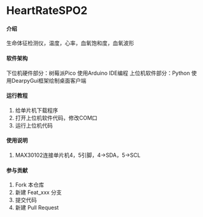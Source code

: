 # HeartRateSPO2

#### 介绍
生命体征检测仪，温度，心率，血氧饱和度，血氧波形

#### 软件架构
下位机硬件部分：树莓派Pico 使用Arduino IDE编程
上位机软件部分：Python 使用DearpyGui框架绘制桌面客户端


#### 运行教程

1.  给单片机下载程序
2.  打开上位机软件代码，修改COM口
3.  运行上位机代码

#### 使用说明

1.  MAX30102连接单片机4，5引脚，4->SDA，5->SCL

#### 参与贡献

1.  Fork 本仓库
2.  新建 Feat_xxx 分支
3.  提交代码
4.  新建 Pull Request
